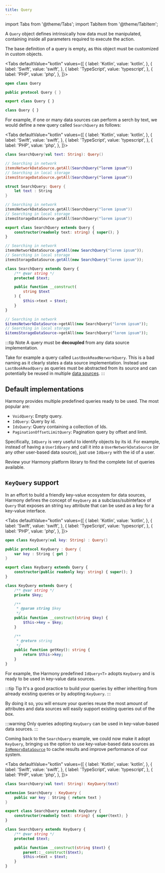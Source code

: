 ```yaml
---
title: Query
---
```


import Tabs from '@theme/Tabs';
import TabItem from '@theme/TabItem';

A `Query` object defines intrinsically how data must be manipulated, containing inside all parameters required to execute the action.

The base definition of a query is empty, as this object must be customized in custom objects. 

<Tabs defaultValue="kotlin" values={[
    { label: 'Kotlin', value: 'kotlin', },
    { label: 'Swift', value: 'swift', },
    { label: 'TypeScript', value: 'typescript', },
    { label: 'PHP', value: 'php', },
]}>
<TabItem value="kotlin">

```kotlin
open class Query
```

</TabItem>
<TabItem value="swift">

```swift
public protocol Query { }
```

</TabItem>
<TabItem value="typescript">

```typescript
export class Query { }
```

</TabItem>
<TabItem value="php">

```php
class Query { }
```

</TabItem>
</Tabs>

For example, if one or many data sources can perform a serch by text, we would define a new query called `SearchQuery` as follows:



<Tabs defaultValue="kotlin" values={[
    { label: 'Kotlin', value: 'kotlin', },
    { label: 'Swift', value: 'swift', },
    { label: 'TypeScript', value: 'typescript', },
    { label: 'PHP', value: 'php', },
]}>
<TabItem value="kotlin">

```kotlin
class SearchQuery(val text: String): Query()

// Searching in network
itemsNetworkDataSource.getAll(SearchQuery("lorem ipsum"))
// Searching in local storage
itemsStorageDataSource.getAll(SearchQuery("lorem ipsum"))
```

</TabItem>
<TabItem value="swift">

```swift
struct SearchQuery: Query {
    let text : String
}

// Searching in network
itemsNetworkDataSource.getAll(SearchQuery("lorem ipsum"))
// Searching in local storage
itemsStorageDataSource.getAll(SearchQuery("lorem ipsum"))
```

</TabItem>
<TabItem value="typescript">

```typescript
export class SearchQuery extends Query {
    constructor(readonly text: string) { super(); }
}

// Searching in network
itemsNetworkDataSource.getAll(new SearchQuery("lorem ipsum"));
// Searching in local storage
itemsStorageDataSource.getAll(new SearchQuery("lorem ipsum"));
```

</TabItem>
<TabItem value="php">

```php
class SearchQuery extends Query {
    /** @var string */
    protected $text;

    public function __construct(
        string $text
    ) {
        $this->text = $text;
    }
}

// Searching in network
$itemsNetworkDataSource->getAll(new SearchQuery("lorem ipsum"));
// Searching in local storage
$itemsStorageDataSource->getAll(new SearchQuery("lorem ipsum"));
```

</TabItem>
</Tabs>


:::tip Note
A query must be **decoupled** from any data source implementation.

Take for example a query called `LastBookReadNerworkQuery`. This is a bad naming as it clearly states a data source implementation. Instead use `LastBookReadQuery` as queries must be abstracted from its source and can potentially be reused in multiple [data sources](/docs/fundamentals/data/data-source/data-source).
:::





## Default implementations

Harmony provides multiple predefined queries ready to be used. The most popular are:

- `VoidQuery`: Empty query.
- `IdQuery`: Query by id.
- `IdsQuery`: Query containing a collection of Ids. 
- `PaginationOffsetLimitQuery`: Pagination query by offset and limit.

Specifically, `IdQuery` is very useful to identify objects by its id. For example, instead of having a `UserIdQuery` and call it into a `UserNetworkDataSource` (or any other user-based data source), just use `IdQuery` with the id of a user. 

Review your Harmony platform library to find the complete list of queries available. 

## `KeyQuery` support

In an effort to build a friendly key-value ecosystem for data sources, Harmony defines the concept of `KeyQuery` as a subclass/subinteface of `Query` that exposes an string `key` attribute that can be used as a key for a key-value interface. 

<Tabs defaultValue="kotlin" values={[
    { label: 'Kotlin', value: 'kotlin', },
    { label: 'Swift', value: 'swift', },
    { label: 'TypeScript', value: 'typescript', },
    { label: 'PHP', value: 'php', },
]}>
<TabItem value="kotlin">

```kotlin
open class KeyQuery(val key: String) : Query()
```

</TabItem>
<TabItem value="swift">

```swift
public protocol KeyQuery : Query {
    var key : String { get }
}
```

</TabItem>
<TabItem value="typescript">

```typescript
export class KeyQuery extends Query {
    constructor(public readonly key: string) { super(); }
}
```

</TabItem>
<TabItem value="php">

```php
class KeyQuery extends Query {
    /** @var string */
    private $key;

    /**
     * @param string $key
     */
    public function __construct(string $key) {
        $this->key = $key;
    }

    /**
     * @return string
     */
    public function getKey(): string {
        return $this->key;
    }
}
```

</TabItem>
</Tabs>

For example, the Harmony predefined `IdQuery<T>` adopts `KeyQuery` and is ready to be used in key-value data sources.

:::tip Tip
It's a good practice to build your queries by either inheriting from already existing queries or by adopting `KeyQuery`. 
:::

By doing it so, you will ensure your queries reuse the most amount of attributes and data sources will easily support existing queries out of the box.

:::warning
Only queries adopting `KeyQuery` can be used in key-value-based data sources.
:::

Coming back to the `SearchQuery` example, we could now make it adopt `KeyQuery`, bringing us the option to use key-value-based data sources as [`InMemoryDataSource`](in-memory-data-source) to cache results and improve performance of our system.

<Tabs defaultValue="kotlin" values={[
    { label: 'Kotlin', value: 'kotlin', },
    { label: 'Swift', value: 'swift', },
    { label: 'TypeScript', value: 'typescript', },
    { label: 'PHP', value: 'php', },
]}>
<TabItem value="kotlin">

```kotlin
class SearchQuery(val text: String): KeyQuery(text)
```

</TabItem>
<TabItem value="swift">

```swift
extension SearchQuery : KeyQuery {
    public var key : String { return text }
}
```

</TabItem>
<TabItem value="typescript">

```typescript
export class SearchQuery extends KeyQuery {
    constructor(readonly text: string) { super(text); }
}
```

</TabItem>
<TabItem value="php">

```php
class SearchQuery extends KeyQuery {
    /** @var string */
    protected $text;

    public function __construct(string $text) {
        parent::__construct($text);
        $this->text = $text;
    }
}
```

</TabItem>
</Tabs>

